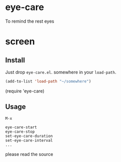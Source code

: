 # eye-care
To remind the rest eyes

# screen

## Install
Just drop `eye-care.el`. somewhere in your `load-path`.

```lisp
(add-to-list 'load-path "~/somewhere")
```
(require 'eye-care)


## Usage
`M-x` 
```
eye-care-start
eye-care-stop
set-eye-care-duration
set-eye-care-interval
...
```
please read the source
